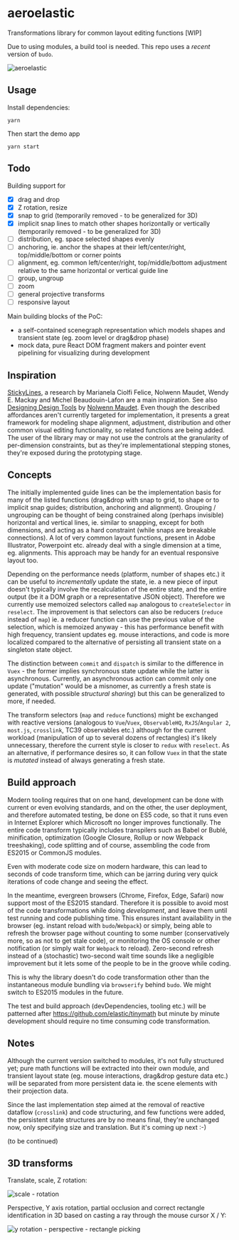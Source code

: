 # aeroelastic

Transformations library for common layout editing functions [WIP]

Due to using modules, a build tool is needed. This repo uses a _recent_ version of `budo`.

![aeroelastic](https://user-images.githubusercontent.com/1548516/38812286-3116ca22-418c-11e8-818b-afd4bc0e8f27.gif)

## Usage

Install dependencies:

```
yarn
```

Then start the demo app

```
yarn start
```

## Todo

Building support for

- [x] drag and drop
- [x] Z rotation, resize
- [x] snap to grid (temporarily removed - to be generalized for 3D)
- [x] implicit snap lines to match other shapes horizontally or vertically  (temporarily removed - to be generalized for 3D)
- [ ] distribution, eg. space selected shapes evenly
- [ ] anchoring, ie. anchor the shapes at their left/center/right, top/middle/bottom or corner points
- [ ] alignment, eg. common left/center/right, top/middle/bottom adjustment relative to the same horizontal or vertical guide line
- [ ] group, ungroup
- [ ] zoom
- [ ] general projective transforms
- [ ] responsive layout

Main building blocks of the PoC:

- a self-contained scenegraph representation which models shapes and transient state (eg. zoom level or drag&drop phase)
- mock data, pure React DOM fragment makers and pointer event pipelining for visualizing during development

## Inspiration

[StickyLines](https://www.youtube.com/watch?v=0msyWHrw40A), a research by Marianela Ciolfi Felice, Nolwenn Maudet, Wendy E. Mackay and Michel Beaudouin-Lafon are a main inspiration. See also [Designing Design Tools](http://www.designing-design-tools.nolwennmaudet.com/) by [Nolwenn Maudet](http://phd.nolwennmaudet.com/). Even though the described affordances aren't currently targeted for implementation, it presents a great framework for modeling shape alignment, adjustment, distribution and other common visual editing functionality, so related functions are being added. The user of the library may or may not use the controls at the granularity of per-dimension constraints, but as they're implementational stepping stones, they're exposed during the prototyping stage.


## Concepts

The initially implemented guide lines can be the implementation basis for many of the listed functions (drag&drop with snap to grid, to shape or to implicit snap guides; distribution, anchoring and alignment). Grouping / ungrouping can be thought of being constrained along (perhaps invisible) horizontal and vertical lines, ie. similar to snapping, except for both dimensions, and acting as a hard constraint (while snaps are breakable connections). A lot of very common layout functions, present in Adobe Illustrator, Powerpoint etc. already deal with a single dimension at a time, eg. alignments. This approach may be handy for an eventual responsive layout too.

Depending on the performance needs (platform, number of shapes etc.) it can be useful to _incrementally_ update the state, ie. a new piece of input doesn't typically involve the recalculation of the entire state, and the entire output (be it a DOM graph or a representative JSON object). Therefore we currently use memoized selectors called `map` analogous to `createSelector` in `reselect`. The improvement is that selectors can also be reducers (`reduce` instead of `map`) ie. a reducer function can use the previous value of the selection, which is memoized anyway - this has performance benefit with high frequency, transient updates eg. mouse interactions, and code is more localized compared to the alternative of persisting all transient state on a singleton state object.

The distinction between `commit` and `dispatch` is similar to the difference in `Vuex` - the former implies synchronous state update while the latter is asynchronous. Currently, an asynchronous action can commit only one update ("mutation" would be a misnomer, as currently a fresh state is generated, with possible _structural sharing_) but this can be generalized to more, if needed.

The transform selectors (`map` and `reduce` functions) might be exchanged with reactive versions (analogous to `Vue`/`Vuex`, `ObservableHQ`, `RxJS`/`Angular 2`, `most.js`, `crosslink`, TC39 observables etc.) although for the current workload (manipulation of up to several dozens of rectangles) it's likely unnecessary, therefore the current style is closer to `redux` with `reselect`. As an alternative, if performance desires so, it can follow `Vuex` in that the state is _mutated_ instead of always generating a fresh state.


## Build approach

Modern tooling requires that on one hand, development can be done with current or even evolving standards, and on the other, the user deployment, and therefore automated testing, be done on ES5 code, so that it runs even in Internet Explorer which Microsoft no longer improves functionally. The entire code transform typically includes transpilers such as Babel or Bublé, minification, optimization (Google Closure, Rollup or now Webpack treeshaking), code splitting and of course, assembling the code from ES2015 or CommonJS modules.

Even with moderate code size on modern hardware, this can lead to seconds of code transform time, which can be jarring during very quick iterations of code change and seeing the effect.

In the meantime, evergreen browsers (Chrome, Firefox, Edge, Safari) now support most of the ES2015 standard. Therefore it is possible to avoid most of the code transformations while doing _development_, and leave them until test running and code publishing time. This ensures instant availability in the browser (eg. instant reload with `budo`/`Webpack`) or simply, being able to refresh the browser page without counting to some number (conservatively more, so as not to get stale code), or monitoring the OS console or other notification (or simply wait for `Webpack` to reload). Zero-second refresh instead of a (stochastic) two-second wait time sounds like a negligible improvement but it lets some of the people to be in the groove while coding.

This is why the library doesn't do code transformation other than the instantaneous module bundling via `browserify` behind `budo`. We might switch to ES2015 modules in the future.

The test and build approach (devDependencies, tooling etc.) will be patterned after https://github.com/elastic/tinymath but minute by minute development should require no time consuming code transformation.


## Notes

Although the current version switched to modules, it's not fully structured yet; pure math functions will be extracted into their own module, and transient layout state (eg. mouse interactions, drag&drop gesture data etc.) will be separated from more persistent data ie. the scene elements with their projection data.

Since the last implementation step aimed at the removal of reactive dataflow (`crosslink`) and code structuring, and few functions were added, the persistent state structures are by no means final, they're unchanged now, only specifying size and translation. But it's coming up next :-)

(to be continued)

## 3D transforms

Translate, scale, Z rotation:

![scale - rotation](https://user-images.githubusercontent.com/1548516/39626044-a8df4ff8-4fa0-11e8-95b9-6220ccc94b72.gif)

Perspective, Y axis rotation, partial occlusion and correct rectangle identification in 3D based on casting a ray through the mouse cursor X / Y:

![y rotation - perspective - rectangle picking](https://user-images.githubusercontent.com/1548516/39626053-ae2002b4-4fa0-11e8-9bc3-0c98d623cf6f.gif)

